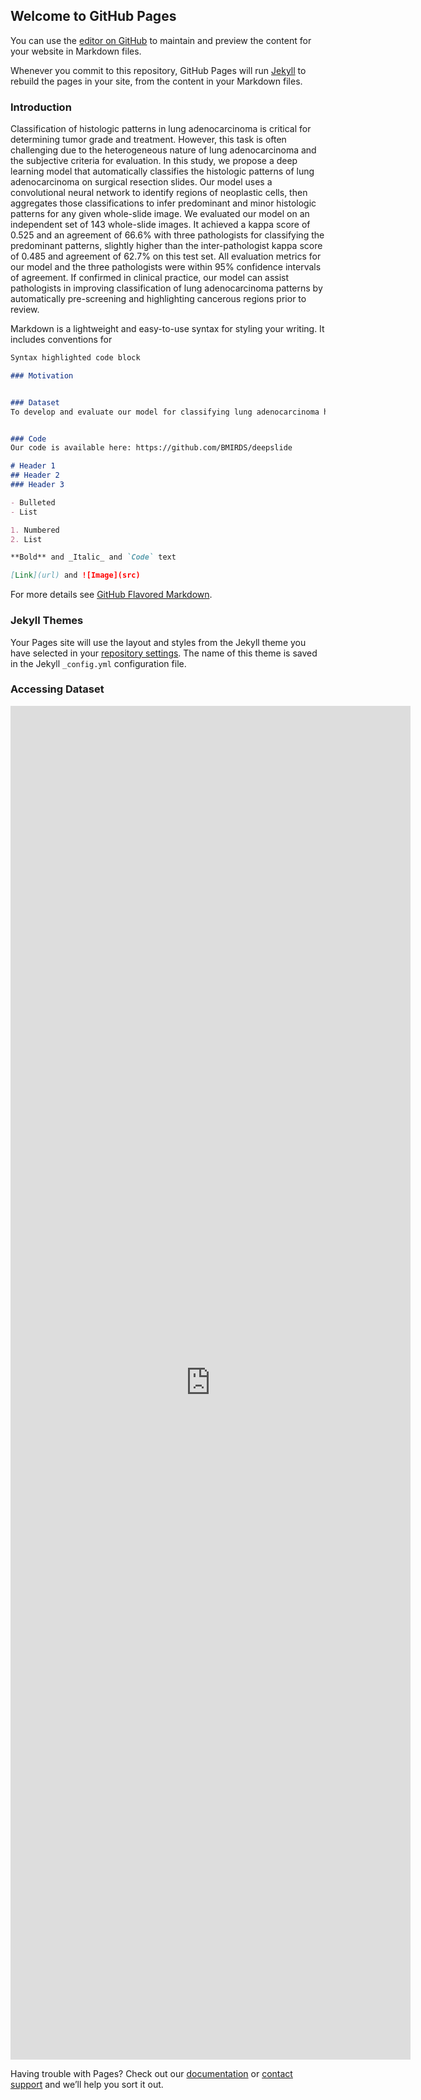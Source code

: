 ## Welcome to GitHub Pages

You can use the [editor on GitHub](https://github.com/devanshiu/DataSharing/edit/gh-pages/index.md) to maintain and preview the content for your website in Markdown files.

Whenever you commit to this repository, GitHub Pages will run [Jekyll](https://jekyllrb.com/) to rebuild the pages in your site, from the content in your Markdown files.

### Introduction

Classification of histologic patterns in lung adenocarcinoma is critical for determining tumor grade and treatment. However, this task is often challenging due to the heterogeneous nature of lung adenocarcinoma and the subjective criteria for evaluation. In this study, we propose a deep learning model that automatically classifies the histologic patterns of lung adenocarcinoma on surgical resection slides. Our model uses a convolutional neural network to identify regions of neoplastic cells, then aggregates those classifications to infer predominant and minor histologic patterns for any given whole-slide image. We evaluated our model on an independent set of 143 whole-slide images. It achieved a kappa score of 0.525 and an agreement of 66.6% with three pathologists for classifying the predominant patterns, slightly higher than the inter-pathologist kappa score of 0.485 and agreement of 62.7% on this test set. All evaluation metrics for our model and the three pathologists were within 95% confidence intervals of agreement. If confirmed in clinical practice, our model can assist pathologists in improving classification of lung adenocarcinoma patterns by automatically pre-screening and highlighting cancerous regions prior to review. 

Markdown is a lightweight and easy-to-use syntax for styling your writing. It includes conventions for

```markdown
Syntax highlighted code block

### Motivation


### Dataset
To develop and evaluate our model for classifying lung adenocarcinoma histology patterns, we collected whole-slide images from all patients with a diagnosis of lung adenocarcinoma since 2016 who underwent lobectomies at the Dartmouth-Hitchcock Medical Center (DHMC), a tertiary academic care center in Lebanon, New Hampshire. These histopathology slides contain formalin-fixed paraffin-embedded tissue specimens and were scanned by a Leica Aperio whole-slide scanner at 20x magnification at the Department of Pathology and Laboratory Medicine at DHMC. In total, 422 whole-slide images were collected for this study. We randomly partitioned 279 of these images (about two-thirds of the dataset) for model training, and the remaining 143 images (about one-third of the dataset) for model testing.


### Code
Our code is available here: https://github.com/BMIRDS/deepslide

# Header 1
## Header 2
### Header 3

- Bulleted
- List

1. Numbered
2. List

**Bold** and _Italic_ and `Code` text

[Link](url) and ![Image](src)
```

For more details see [GitHub Flavored Markdown](https://guides.github.com/features/mastering-markdown/).

### Jekyll Themes

Your Pages site will use the layout and styles from the Jekyll theme you have selected in your [repository settings](https://github.com/devanshiu/DataSharing/settings). The name of this theme is saved in the Jekyll `_config.yml` configuration file.

### Accessing Dataset

<iframe src="https://docs.google.com/forms/d/e/1FAIpQLSfGi9_3tinNB8XV8fUhWX4YPKsl8kRcLhj66xKdOq2nXkXEiQ/viewform" width="640" height="2166" frameborder="0" marginheight="0" marginwidth="0">Loading…</iframe>

Having trouble with Pages? Check out our [documentation](https://docs.github.com/categories/github-pages-basics/) or [contact support](https://github.com/contact) and we’ll help you sort it out.
